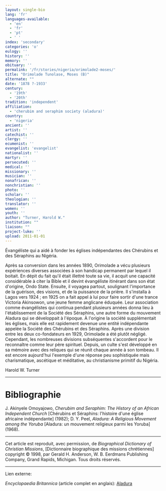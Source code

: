 ```yaml
---
layout: single-bio
lang: 'fr'
languages-available:
  - 'en'
  - 'fr'
  - 'pt'
  - ' '
index: 'secondary'
categories: 'o'
eulogy: ''
history: ''
memory: ''
obituary: ''
permalink: '/fr/stories/nigeria/orimolade2-moses/'
title: "Orimolade Tunolase, Moses (B)"
alternate: ""
date: '1878 ?-1933'
century:
  - '19th'
  - '20th'
tradition: 'independent'
affiliation:
  - 'cherubim and seraphim society (aladura)'
country:
  - 'nigeria'
ancient: ''
artist: ''
catechist: ''
clergy: ''
ecumenist: ''
evangelist: 'evangelist'
nationalist: ''
martyr: ''
persecuted: ''
medical: ''
missionary: ''
musician: ''
nonafrican: ''
nonchristian: ''
photo: ''
scholar: ''
theologian: ''
translator: ''
women: ''
youth: ''
author: "Turner, Harold W."
institution: ""
liaison: ""
project-luke: ''
upload: 2011-01-01
---
```




Évangéliste qui a aidé à fonder les églises indépendantes des Chérubins et des Séraphins au Nigéria.

Après sa conversion dans les années 1890, Orimolade a vécu plusieurs expériences diverses associées à son handicap permanent par lequel il boitait. En dépit du fait qu'il était illettré toute sa vie, il acquit une capacité considérable à citer la Bible et il devint évangéliste itinérant dans son état d'origine, Ondo State. Ensuite, il voyagea partout, soulignant l'importance de la guérison, des visions, et de la puissance de la prière. Il s'installa à Lagos vers 1924 ; en 1925 on a fait appel à lui pour faire sortir d'une trance Victoria Akinsowon, une jeune femme anglicane éduquée. Leur association comme évangélistes qui continua pendant plusieurs années donna lieu à l'établissement de la Société des Séraphins, une autre forme du mouvement Aladura qui se développait à l'époque. À l'origine la société supplémentait les églises, mais elle est rapidement devenue une entité indépendante appelée la Société des Chérubins et des Séraphins. Après une division entre les deux co-fondateurs en 1929, Orimolade a été plutôt négligé. Cependant, les nombreuses divisions subséquentes s'accordent pour le reconnaître comme leur père spirituel. Depuis, un culte s'est développé en sa mémoire avec des reliques qui se réunit chaque année à son tombeau. Il est encore aujourd'hui l'exemple d'une réponse peu sophistiquée mais charismatique, ascétique et méditative, au christianisme primitif du Nigéria.

Harold W. Turner

---

# Bibliographie

J. Akinyele Omoyajowo, *Cherubim and Seraphim: The History of an African Independent Church* [Chérubins et Séraphins: l'histoire d'une église africaine indépendante] (1982); D. Y. Peel, *Aladura: A Religious Movement among the Yoruba* [Aladura: un mouvement religieux parmi les Yoruba] (1968).

---

Cet article est reproduit, avec permission, de *Biographical Dictionary of Christian Missions*, [Dictionnaire biographique des missions chrétiennes] copyright © 1998, par Gerald H. Anderson, W. B. Eerdmans Publishing Company, Grand Rapids, Michigan. Tous droits réservés.

---

Lien externe:

*Encyclopaedia Britannica* (article complet en anglais): [Aladura](http://www.britannica.com/EBchecked/topic/12038/Aladura)
